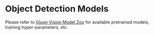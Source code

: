 # Object Detection Models

Please refer to [Gluon Vision Model Zoo](http://gluon-vision.mxnet.io/model_zoo/index.html#object-detection)
for available pretrained models, training hyper-parameters, etc.

